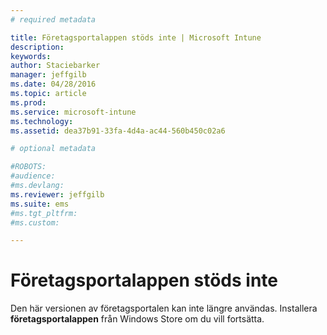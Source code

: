 ```yaml
---
# required metadata

title: Företagsportalappen stöds inte | Microsoft Intune
description:
keywords:
author: Staciebarker
manager: jeffgilb
ms.date: 04/28/2016
ms.topic: article
ms.prod:
ms.service: microsoft-intune
ms.technology:
ms.assetid: dea37b91-33fa-4d4a-ac44-560b450c02a6

# optional metadata

#ROBOTS:
#audience:
#ms.devlang:
ms.reviewer: jeffgilb
ms.suite: ems
#ms.tgt_pltfrm:
#ms.custom:

---
```


# Företagsportalappen stöds inte
Den här versionen av företagsportalen kan inte längre användas. Installera **företagsportalappen** från Windows Store om du vill fortsätta.



<!--HONumber=May16_HO2-->


